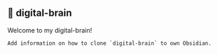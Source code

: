 🧠 digital-brain
---
Welcome to my digital-brain! 

```ad-todo
Add information on how to clone `digital-brain` to own Obsidian.
```
